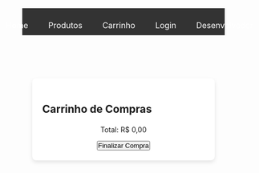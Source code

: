 <!DOCTYPE html>
<html lang="pt-br">
<head>
  <meta charset="UTF-8">
  <meta name="viewport" content="width=device-width, initial-scale=1.0">
  <title>Loja Online</title>
  <style>
    /* Reset de estilo */
    * {
      margin: 0;
      padding: 0;
      box-sizing: border-box;
    }

    /* Cor de fundo e tipografia */
    body {
      font-family: Arial, sans-serif;
      background-color: #f4f4f4;
      color: #333;
    }

    /* Estilos de header */
    header {
      background-color: #333;
      padding: 10px 0;
    }

    nav ul {
      list-style: none;
      display: flex;
      justify-content: center;
    }

    nav ul li {
      margin: 0 20px;
    }

    nav ul li a {
      color: #fff;
      text-decoration: none;
      font-size: 16px;
      transition: color 0.3s ease;
    }

    nav ul li a:hover {
      color: #e3e3e3;
    }

    /* Estilos para seção de produtos */
    .produtos {
      display: flex;
      justify-content: space-around;
      margin: 30px;
      flex-wrap: wrap;
    }

    .produto {
      text-align: center;
      padding: 20px;
      background-color: white;
      border-radius: 8px;
      box-shadow: 0 4px 8px rgba(0, 0, 0, 0.1);
      width: 200px;
      transition: transform 0.3s ease;
      margin: 10px;
    }

    .produto img {
      width: 100%;
      height: auto;
      border-radius: 8px;
    }

    .produto:hover {
      transform: scale(1.05);
    }

    /* Carrinho */
    .shopping-cart {
      margin: 20px;
      background-color: white;
      padding: 20px;
      border-radius: 8px;
      box-shadow: 0 4px 8px rgba(0, 0, 0, 0.1);
    }

    .cart-item {
      display: flex;
      justify-content: space-between;
      padding: 10px;
    }

    .cart-summary {
      margin-top: 20px;
      text-align: center;
    }

    .checkout-button {
      padding: 10px 20px;
      background-color: #28a745;
      color: white;
      border: none;
      border-radius: 4px;
      cursor: pointer;
    }

    .checkout-button:hover {
      background-color: #218838;
    }

    /* Estilos para o formulário de login e cadastro */
    form input, form button {
      width: 100%;
      padding: 10px;
      margin: 10px 0;
      border-radius: 5px;
      border: 1px solid #ccc;
    }

    form button {
      background-color: #007bff;
      color: white;
      cursor: pointer;
    }

    form button:hover {
      background-color: #0056b3;
    }

    /* Áreas privadas para desenvolvedor */
    .developer-login, .developer-area {
      display: none;
      margin: 20px;
    }

    .developer-login input, .developer-login button {
      width: 100%;
    }

    .developer-area button {
      margin-top: 10px;
      padding: 10px 20px;
      background-color: #dc3545;
      color: white;
      border: none;
      border-radius: 4px;
      cursor: pointer;
    }

    .developer-area button:hover {
      background-color: #c82333;
    }

    #developer-error {
      color: red;
      display: none;
    }

    /* Responsividade */
    @media screen and (max-width: 768px) {
      .produtos {
        flex-direction: column;
        align-items: center;
      }

      .produto {
        width: 80%;
        margin-bottom: 20px;
      }
    }
  </style>
</head>
<body>
  <!-- Header -->
  <header>
    <nav>
      <ul>
        <li><a href="#">Home</a></li>
        <li><a href="#">Produtos</a></li>
        <li><a href="#">Carrinho</a></li>
        <li><a href="#">Login</a></li>
        <li><a href="#">Desenvolvedor</a></li>
      </ul>
    </nav>
  </header>

  <!-- Seção de Produtos -->
  <section class="produtos" id="product-list">
    <!-- Produtos serão carregados via JavaScript -->
  </section>

  <!-- Carrinho de Compras -->
  <section class="shopping-cart">
    <h2>Carrinho de Compras</h2>
    <div id="cart-items"></div>
    <div class="cart-summary">
      <p id="cart-total">Total: R$ 0,00</p>
      <button id="checkout-btn" onclick="checkout()">Finalizar Compra</button>
    </div>
  </section>

  <!-- Login do Desenvolvedor -->
  <section id="developer-login" class="developer-login">
    <h3>Área do Desenvolvedor</h3>
    <form id="developer-login-form">
      <input type="password" id="developer-password" placeholder="Digite a senha do desenvolvedor" required>
      <button type="submit">Entrar</button>
      <p id="developer-error">Senha incorreta! Tente novamente.</p>
    </form>
  </section>

  <!-- Área do Desenvolvedor -->
  <section id="developer-area" class="developer-area">
    <h3>Bem-vindo, Desenvolvedor</h3>
    <button onclick="modifyProduct()">Modificar Produto</button>
    <button onclick="modifyPrice()">Modificar Preço</button>
    <button onclick="changeLogo()">Alterar Logo</button>
    <button onclick="logoutDeveloper()">Sair</button>
  </section>

  <script>
    const cart = [];
    let isDeveloperAuthenticated = false;
    const products = [
      { id: 1, name: "Produto 1", price: 100, img: "produto1.jpg" },
      { id: 2, name: "Produto 2", price: 200, img: "produto2.jpg" },
      { id: 3, name: "Produto 3", price: 150, img: "produto3.jpg" },
      { id: 4, name: "Produto 4", price: 250, img: "produto4.jpg" },
    ];

    // Carregar lista de produtos
    function loadProducts() {
      const productListElement = document.getElementById('product-list');
      products.forEach(product => {
        const productElement = document.createElement('div');
        productElement.classList.add('produto');
        productElement.innerHTML = `
          <img src="${product.img}" alt="${product.name}">
          <h3>${product.name}</h3>
          <p>R$ ${product.price.toFixed(2)}</p>
          <button onclick="addToCart('${product.name}', ${product.price})">Adicionar ao Carrinho</button>
        `;
        productListElement.appendChild(productElement);
      });
    }

    loadProducts();

    // Função para adicionar produto ao carrinho
    function addToCart(name, price) {
      const existingProduct = cart.find(item => item.name === name);
      if (existingProduct) {
        existingProduct.quantity += 1;
      } else {
        cart.push({ name, price, quantity: 1 });
      }
      updateCart();
    }

    // Função para atualizar o carrinho na tela
    function updateCart() {
      const cartItemsElement = document.getElementById('cart-items');
      const cartTotalElement = document.getElementById('cart-total');
      const checkoutBtn = document.getElementById('checkout-btn');
      
      cartItemsElement.innerHTML = '';

      let total = 0;
      cart.forEach(item => {
        const itemElement = document.createElement('div');
        itemElement.classList.add('cart-item');
        itemElement.innerHTML = `
          <p>${item.name} x ${item.quantity}</p>
          <p>R$ ${item.price.toFixed(2)}</p>
          <button onclick="removeFromCart('${item.name}')">Remover</button>
        `;
        cartItemsElement.appendChild(itemElement);
        total += item.price * item.quantity;
      });

      cartTotalElement.textContent = `R$ ${total.toFixed(2)}`;

      checkoutBtn.style.display = cart.length > 0 ? 'block' : 'none';
    }

    // Função para remover item do carrinho
    function removeFromCart(name) {
      const index = cart.findIndex(item => item.name === name);
      if (index !== -1) {
        cart.splice(index, 1);
        updateCart();
      }
    }

    // Função para finalizar a compra
    function checkout() {
      const token = localStorage.getItem('token');
      if (!token) {
        alert('Você precisa estar logado para realizar a compra!');
        return;
      }
      
      alert('Compra finalizada com sucesso!');
    }

    // Função para login de desenvolvedor
    document.getElementById('developer-login-form').addEventListener('submit', (e) => {
      e.preventDefault();
      const password = document.getElementById('developer-password').value;
      
      if (password === "SuaSenhaDeDesenvolvedor") {
        isDeveloperAuthenticated = true;
        document.getElementById('developer-login').style.display = 'none';
        document.getElementById('developer-area').style.display = 'block';
        document.getElementById('developer-error').style.display = 'none';
      } else {
        document.getElementById('developer-error').style.display = 'block';
      }
    });

    // Função para modificar um produto (exemplo)
    function modifyProduct() {
      alert("Modificar Produto");
    }

    // Função para modificar o preço de um produto
    function modifyPrice() {
      alert("Modificar preço de produto");
    }

    // Função para alterar o logo
    function changeLogo() {
      alert("Alterar logo");
    }

    // Função de logout da área do desenvolvedor
    function logoutDeveloper() {
      isDeveloperAuthenticated = false;
      document.getElementById('developer-area').style.display = 'none';
      document.getElementById('developer-login').style.display = 'block';
    }
  </script>
</body>
</html>
